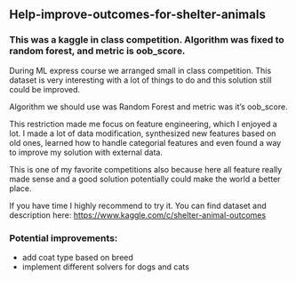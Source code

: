 ## Help-improve-outcomes-for-shelter-animals
### This was a kaggle in class competition. Algorithm was fixed to random forest, and metric is oob_score.

During ML express course we arranged small in class competition.
This dataset is very interesting with a lot of things to do and this solution still could be improved.

Algorithm we should use was Random Forest and metric was it’s oob_score.


This restriction made me focus on feature engineering, which I enjoyed a lot.
I made a lot of data modification, synthesized new features based on old ones, learned how to handle categorial features and even found a way to improve my solution with external data.

This is one of my favorite competitions also because here all feature really made sense and a good solution potentially could make the world a better place.

If you have time I highly recommend to try it.
You can find dataset and description here: https://www.kaggle.com/c/shelter-animal-outcomes

### Potential improvements:
- add coat type based on breed
- implement different solvers for dogs and cats